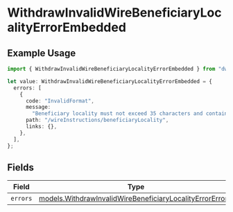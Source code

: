 # WithdrawInvalidWireBeneficiaryLocalityErrorEmbedded

## Example Usage

```typescript
import { WithdrawInvalidWireBeneficiaryLocalityErrorEmbedded } from "dwolla/models";

let value: WithdrawInvalidWireBeneficiaryLocalityErrorEmbedded = {
  errors: [
    {
      code: "InvalidFormat",
      message:
        "Beneficiary locality must not exceed 35 characters and contain only alphanumeric, white space, '.' or '#' characters.",
      path: "/wireInstructions/beneficiaryLocality",
      links: {},
    },
  ],
};
```

## Fields

| Field                                                                                                                      | Type                                                                                                                       | Required                                                                                                                   | Description                                                                                                                |
| -------------------------------------------------------------------------------------------------------------------------- | -------------------------------------------------------------------------------------------------------------------------- | -------------------------------------------------------------------------------------------------------------------------- | -------------------------------------------------------------------------------------------------------------------------- |
| `errors`                                                                                                                   | [models.WithdrawInvalidWireBeneficiaryLocalityErrorError](../models/withdrawinvalidwirebeneficiarylocalityerrorerror.md)[] | :heavy_minus_sign:                                                                                                         | N/A                                                                                                                        |